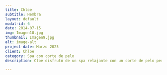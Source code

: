 ```yaml
---
title: Chloe
subtitle: Hembra
layout: default
modal-id: 6
date: 2014-07-15
img: Imagen10.jpg
thumbnail: Imagen9.jpg
alt: image-alt
project-date: Marzo 2025
client: Chloe 
category: Spa con corte de pelo 
description: Cloe disfrutó de un spa relajante con un corte de pelo perfecto para resaltar su belleza. Ahora luce radiante, fresca y lista para deslumbrar con su nuevo look. ¡Una verdadera estrella!

---
```

